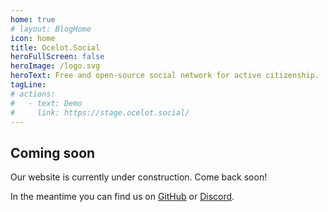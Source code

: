 ```yaml
---
home: true
# layout: BlogHome
icon: home
title: Ocelot.Social
heroFullScreen: false
heroImage: /logo.svg
heroText: Free and open-source social network for active citizenship.
tagLine: 
# actions:
#   - text: Demo
#     link: https://stage.ocelot.social/
---
```

## Coming soon

Our website is currently under construction. Come back soon!

In the meantime you can find us on [GitHub](https://github.com/Ocelot-Social-Community/) or [Discord](https://discord.gg/AGPJ7YgC).
